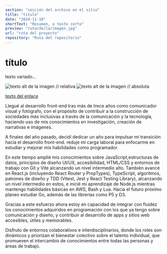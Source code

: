 ```yaml
---
section: "sección del archivo en el sitio"
title: "titulo"
date: "2024-11-10"
shortText: "Resumen, o texto corto"
preview: "ruta/de/la/imagen.jpg"
url: "ruta del proyecto"
repository: "Ruta del repositorio"
---
```


# título

texto variado...

![texto alt de la imagen // relativa](carpeta/imagen.jpg)
![texto alt de la imagen // absoluta](https://urlde.la/imagem.jpg)

[texto del enlace](https://enlace.al/sitio)

Llegué al desarrollo front-end tras más de trece años como comunicador visual y fotógrafo, con el propósito de contribuir a la construcción de sociedades más inclusivas a través de la comunicación y la tecnología, haciendo uso de mis conocimientos en investigación, creación de narrativas e imágenes.

A finales del año pasado, decidí dedicar un año para impulsar mi transición hacia el desarrollo front-end. reduje mi carga laboral para enfocarme en estudiar y mejorar mis habilidades como programador.

En este tiempo amplié mis conocimientos sobre JavaScript,estructuras de datos, principios de diseño UI/UX, accesibilidad, HTML/CSS y entornos de trabajo con Git y Vite alcanzando un nivel intermedio alto. También avancé en React.js (incluyendo React Router y PropTypes), TypeScript, algoritmos, patrones de diseño y TDD (Vitest, Jest y React Testing Library), alcanzando un nivel intermedio en estos, e inicié mi aprendizaje de Node.js mientras mantengo habilidades básicas en AWS, Bash y Lua. Hacia el futuro próximo planeo estudiar Go, además de las librerías como P5 y D3.

Gracias a este esfuerzo ahora estoy en capacidad de integrar con fluidez los conocimientos adquiridos en programación con los que ya tengo sobre comunicación y diseño, y contribuir al desarrollo de apps y sitios web accesibles, útiles y memorables.

Disfruto de entornos colaborativos e interdisciplinarios, donde los roles son dinámicos y priorizan el bienestar colectivo sobre el talento individual, que promueven el intercambio de conocimientos entre todas las personas y áreas de trabajo.
